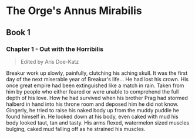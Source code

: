 <!-- TITLE: Annusmirabilis -->
<!-- SUBTITLE: A quick summary of Annusmirabilis -->

# The Orge's Annus Mirabilis
## Book 1
### Chapter 1 - Out with the Horribilis
> Edited by Aris Doe-Katz

Breakur work up slowly, painfully, clutching his aching skull. It was the first day of the next miserable year of Breakur's life... He had lost his crown. His once great empire had been extinguished like a match in rain. Taken from him by people who either feared or were unable to comprehend the full depth of his love. How he had survived when his brother Prag had stormed halberd in hand into his throne room and deposed him he did not know. Gingerly, he tried to raise his naked body up from the muddy puddle he found himself in. He looked down at his body, even caked with mud his body looked taut, tan and tasty. His arms flexed, watermelon sized muscles bulging, caked mud falling off as he strained his muscles. 





